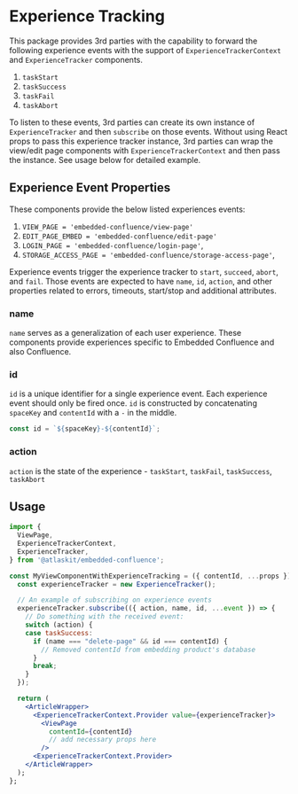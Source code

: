 # Experience Tracking

This package provides 3rd parties with the capability to forward the following experience events with the support of `ExperienceTrackerContext` and `ExperienceTracker` components.

1. `taskStart`
2. `taskSuccess`
3. `taskFail`
4. `taskAbort`

To listen to these events, 3rd parties can create its own instance of `ExperienceTracker` and then `subscribe` on those events. Without using React props to pass this experience tracker instance, 3rd parties can wrap the view/edit page components with `ExperienceTrackerContext` and then pass the instance. See usage below for detailed example.

## Experience Event Properties

These components provide the below listed experiences events:

1. `VIEW_PAGE = 'embedded-confluence/view-page'`
2. `EDIT_PAGE_EMBED = 'embedded-confluence/edit-page'`
3. `LOGIN_PAGE = 'embedded-confluence/login-page'`,
4. `STORAGE_ACCESS_PAGE = 'embedded-confluence/storage-access-page'`,

Experience events trigger the experience tracker to `start`, `succeed`, `abort`, and `fail`. Those events are expected to have `name`, `id`, `action`, and other properties related to errors, timeouts, start/stop and additional attributes.

### name

`name` serves as a generalization of each user experience. These components provide experiences specific to Embedded Confluence and also Confluence.

### id

`id` is a unique identifier for a single experience event. Each experience event should only be fired once. `id` is constructed by concatenating `spaceKey` and `contentId` with a `-` in the middle.

```jsx
const id = `${spaceKey}-${contentId}`;
```

### action

`action` is the state of the experience - `taskStart`, `taskFail`, `taskSuccess`, `taskAbort`

## Usage

```jsx
import {
  ViewPage,
  ExperienceTrackerContext,
  ExperienceTracker,
} from '@atlaskit/embedded-confluence';

const MyViewComponentWithExperienceTracking = ({ contentId, ...props }) => {
  const experienceTracker = new ExperienceTracker();

  // An example of subscribing on experience events
  experienceTracker.subscribe(({ action, name, id, ...event }) => {
    // Do something with the received event:
    switch (action) {
    case taskSuccess:
      if (name === "delete-page" && id === contentId) {
        // Removed contentId from embedding product's database
      }
      break;
    }
  });

  return (
    <ArticleWrapper>
      <ExperienceTrackerContext.Provider value={experienceTracker}>
        <ViewPage
          contentId={contentId}
          // add necessary props here
        />
      <ExperienceTrackerContext.Provider>
    </ArticleWrapper>
  );
};
```
